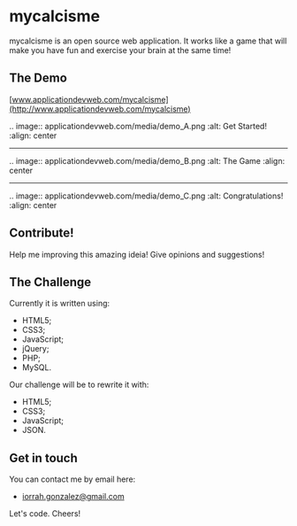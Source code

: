# mycalcisme

mycalcisme is an open source web application. It works like a game that will make you have fun and exercise your brain at the same time!

## The Demo

[www.applicationdevweb.com/mycalcisme](http://www.applicationdevweb.com/mycalcisme)

.. image:: applicationdevweb.com/media/demo_A.png
    :alt: Get Started!
    :align: center

-----

.. image:: applicationdevweb.com/media/demo_B.png
    :alt: The Game
    :align: center

-----

.. image:: applicationdevweb.com/media/demo_C.png
    :alt: Congratulations!
    :align: center

## Contribute!

Help me improving this amazing ideia! Give opinions and suggestions!

## The Challenge

Currently it is written using:

 - HTML5;
 - CSS3;
 - JavaScript;
 - jQuery;
 - PHP;
 - MySQL.

Our challenge will be to rewrite it with:

 - HTML5;
 - CSS3;
 - JavaScript;
 - JSON.

## Get in touch

You can contact me by email here:

 - iorrah.gonzalez@gmail.com

Let's code. Cheers!